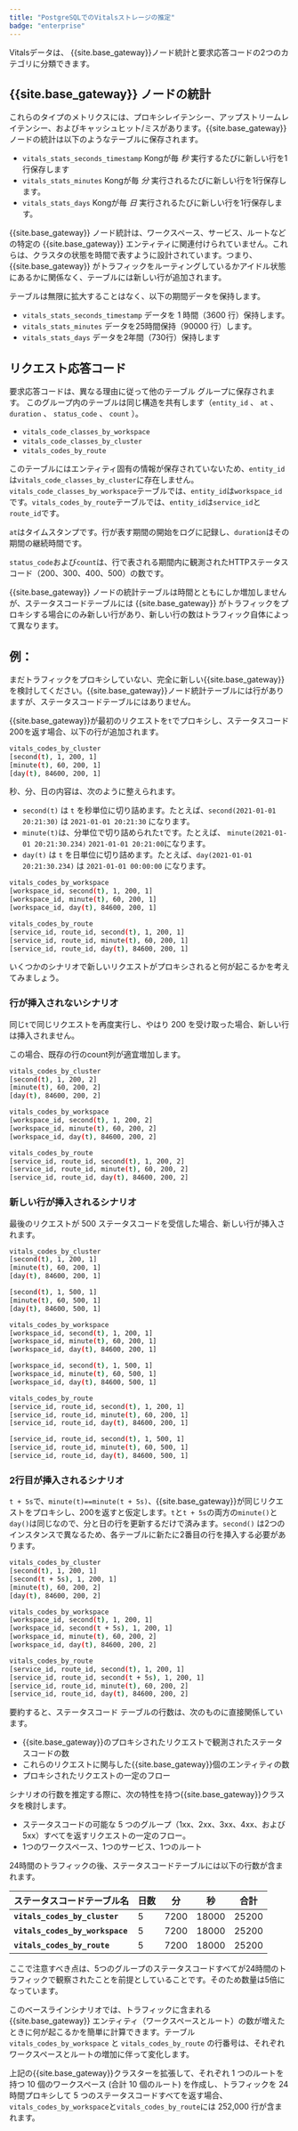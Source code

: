 ```yaml
---
title: "PostgreSQLでのVitalsストレージの推定"
badge: "enterprise"
---
```

Vitalsデータは、 {{site.base_gateway}}ノード統計と要求応答コードの2つのカテゴリに分類できます。

{{site.base_gateway}} ノードの統計
------------

これらのタイプのメトリクスには、プロキシレイテンシー、アップストリームレイテンシー、およびキャッシュヒット/ミスがあります。{{site.base_gateway}} ノードの統計は以下のようなテーブルに保存されます。

* `vitals_stats_seconds_timestamp` Kongが毎 *秒* 実行するたびに新しい行を1行保存します
* `vitals_stats_minutes` Kongが毎 *分* 実行されるたびに新しい行を1行保存します。
* `vitals_stats_days` Kongが毎 *日* 実行されるたびに新しい行を1行保存します。


{{site.base_gateway}} ノード統計は、ワークスペース、サービス、ルートなどの特定の {{site.base_gateway}} エンティティに関連付けられていません。これらは、クラスタの状態を時間で表すように設計されています。つまり、{{site.base_gateway}} がトラフィックをルーティングしているかアイドル状態にあるかに関係なく、テーブルには新しい行が追加されます。

テーブルは無限に拡大することはなく、以下の期間データを保持します。

* `vitals_stats_seconds_timestamp` データを 1 時間（3600 行）保持します。
* `vitals_stats_minutes` データを25時間保持（90000 行）します。
* `vitals_stats_days` データを2年間（730行）保持します

リクエスト応答コード
----------

要求応答コードは、異なる理由に従って他のテーブル グループに保存されます。 このグループ内のテーブルは同じ構造を共有します（`entity_id` 、 `at` 、 `duration` 、 `status_code` 、 `count` ）。

* `vitals_code_classes_by_workspace`
* `vitals_code_classes_by_cluster`
* `vitals_codes_by_route`

このテーブルにはエンティティ固有の情報が保存されていないため、`entity_id`は`vitals_code_classes_by_cluster`に存在しません。
`vitals_code_classes_by_workspace`テーブルでは、`entity_id`は`workspace_id`です。`vitals_codes_by_route`テーブルでは、`entity_id`は`service_id`と`route_id`です。

`at`はタイムスタンプです。行が表す期間の開始をログに記録し、`duration`はその期間の継続時間です。

`status_code`および`count`は、行で表される期間内に観測されたHTTPステータスコード（200、300、400、500）の数です。

{{site.base_gateway}} ノードの統計テーブルは時間とともにしか増加しませんが、ステータスコードテーブルには {{site.base_gateway}} がトラフィックをプロキシする場合にのみ新しい行があり、新しい行の数はトラフィック自体によって異なります。

例：
---

まだトラフィックをプロキシしていない、完全に新しい{{site.base_gateway}}を検討してください。{{site.base_gateway}}ノード統計テーブルには行がありますが、ステータスコードテーブルにはありません。

{{site.base_gateway}}が最初のリクエストを`t`でプロキシし、ステータスコード200を返す場合、以下の行が追加されます。

```bash
vitals_codes_by_cluster
[second(t), 1, 200, 1]
[minute(t), 60, 200, 1] 
[day(t), 84600, 200, 1]
```

秒、分、日の内容は、次のように整えられます。

* `second(t)` は `t` を秒単位に切り詰めます。たとえば、`second(2021-01-01 20:21:30)` は `2021-01-01 20:21:30` になります。
* `minute(t)`は、分単位で切り詰められた`t`です。たとえば、 `minute(2021-01-01 20:21:30.234)` `2021-01-01 20:21:00`になります。
* `day(t)` は `t` を日単位に切り詰めます。たとえば、`day(2021-01-01 20:21:30.234)` は `2021-01-01 00:00:00` になります。

```bash
vitals_codes_by_workspace
[workspace_id, second(t), 1, 200, 1]
[workspace_id, minute(t), 60, 200, 1]
[workspace_id, day(t), 84600, 200, 1]

vitals_codes_by_route
[service_id, route_id, second(t), 1, 200, 1]
[service_id, route_id, minute(t), 60, 200, 1]
[service_id, route_id, day(t), 84600, 200, 1]
```

いくつかのシナリオで新しいリクエストがプロキシされると何が起こるかを考えてみましょう。

### 行が挿入されないシナリオ

同じ`t`で同じリクエストを再度実行し、やはり 200 を受け取った場合、新しい行は挿入されません。

この場合、既存の行のcount列が適宜増加します。

```bash
vitals_codes_by_cluster
[second(t), 1, 200, 2]
[minute(t), 60, 200, 2]
[day(t), 84600, 200, 2]

vitals_codes_by_workspace
[workspace_id, second(t), 1, 200, 2]
[workspace_id, minute(t), 60, 200, 2]
[workspace_id, day(t), 84600, 200, 2]

vitals_codes_by_route
[service_id, route_id, second(t), 1, 200, 2]
[service_id, route_id, minute(t), 60, 200, 2]
[service_id, route_id, day(t), 84600, 200, 2]
```

### 新しい行が挿入されるシナリオ

最後のリクエストが 500 ステータスコードを受信した場合、新しい行が挿入されます。

```bash
vitals_codes_by_cluster
[second(t), 1, 200, 1]
[minute(t), 60, 200, 1]
[day(t), 84600, 200, 1]

[second(t), 1, 500, 1]
[minute(t), 60, 500, 1]
[day(t), 84600, 500, 1]

vitals_codes_by_workspace
[workspace_id, second(t), 1, 200, 1]
[workspace_id, minute(t), 60, 200, 1]
[workspace_id, day(t), 84600, 200, 1]

[workspace_id, second(t), 1, 500, 1]
[workspace_id, minute(t), 60, 500, 1]
[workspace_id, day(t), 84600, 500, 1]

vitals_codes_by_route
[service_id, route_id, second(t), 1, 200, 1]
[service_id, route_id, minute(t), 60, 200, 1]
[service_id, route_id, day(t), 84600, 200, 1]

[service_id, route_id, second(t), 1, 500, 1]
[service_id, route_id, minute(t), 60, 500, 1]
[service_id, route_id, day(t), 84600, 500, 1]
```

### 2行目が挿入されるシナリオ

`t + 5s`で、`minute(t)==minute(t + 5s)`、{{site.base_gateway}}が同じリクエストをプロキシし、200を返すと仮定します。`t`と`t + 5s`の両方の`minute()`と`day()`は同じなので、分と日の行を更新するだけで済みます。`second()` は2つのインスタンスで異なるため、各テーブルに新たに2番目の行を挿入する必要があります。

```bash
vitals_codes_by_cluster
[second(t), 1, 200, 1]
[second(t + 5s), 1, 200, 1]
[minute(t), 60, 200, 2]
[day(t), 84600, 200, 2]

vitals_codes_by_workspace
[workspace_id, second(t), 1, 200, 1]
[workspace_id, second(t + 5s), 1, 200, 1]
[workspace_id, minute(t), 60, 200, 2]
[workspace_id, day(t), 84600, 200, 2]

vitals_codes_by_route
[service_id, route_id, second(t), 1, 200, 1]
[service_id, route_id, second(t + 5s), 1, 200, 1]
[service_id, route_id, minute(t), 60, 200, 2]
[service_id, route_id, day(t), 84600, 200, 2]
```

要約すると、ステータスコード テーブルの行数は、次のものに直接関係しています。

* {{site.base_gateway}}のプロキシされたリクエストで観測されたステータスコードの数
* これらのリクエストに関与した{{site.base_gateway}}個のエンティティの数
* プロキシされたリクエストの一定のフロー

シナリオの行数を推定する際に、次の特性を持つ{{site.base_gateway}}クラスタを検討します。

* ステータスコードの可能な 5 つのグループ（1xx、2xx、3xx、4xx、および 5xx）すべてを返すリクエストの一定のフロー。
* 1つのワークスペース、1つのサービス、1つのルート

24時間のトラフィックの後、ステータスコードテーブルには以下の行数が含まれます。

|          ステータスコードテーブル名          | 日数 |  分   |   秒   |  合計   |
|---------------------------------|----|------|-------|-------|
| **`vitals_codes_by_cluster`**   | 5  | 7200 | 18000 | 25200 |
| **`vitals_codes_by_workspace`** | 5  | 7200 | 18000 | 25200 |
| **`vitals_codes_by_route`**     | 5  | 7200 | 18000 | 25200 |

ここで注意すべき点は、5つのグループのステータスコードすべてが24時間のトラフィックで観察されたことを前提としていることです。そのため数量は5倍になっています。

このベースラインシナリオでは、トラフィックに含まれる {{site.base_gateway}} エンティティ（ワークスペースとルート）の数が増えたときに何が起こるかを簡単に計算できます。テーブル `vitals_codes_by_workspace` と `vitals_codes_by_route` の行番号は、それぞれワークスペースとルートの増加に伴って変化します。

上記の{{site.base_gateway}}クラスターを拡張して、それぞれ 1 つのルートを持つ 10 個のワークスペース \(合計 10 個のルート\) を作成し、トラフィックを 24 時間プロキシして 5 つのステータスコードすべてを返す場合、 `vitals_codes_by_workspace`と`vitals_codes_by_route`には 252,000 行が含まれます。

